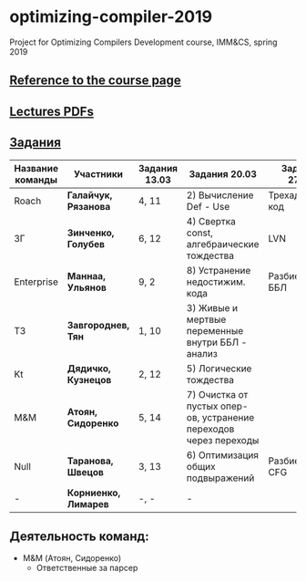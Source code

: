 # optimizing-compiler-2019
Project for Optimizing Compilers Development course, IMM&amp;CS, spring 2019

## [Reference to the course page](https://goo.gl/tLTYmW)

## [Lectures PDFs](https://drive.google.com/drive/folders/127Dj3_lesQxzR_1TgBZtKZEX8gE-nLcQ?usp=sharing)

## [Задания](https://github.com/swissarmytowel/optimizing-compiler-2019/tree/master/%D0%97%D0%B0%D0%B4%D0%B0%D0%BD%D0%B8%D1%8F_%D0%A4%D0%BE%D1%82%D0%BE)


|Название команды|Участники|Задания 13.03|Задания 20.03|Задания 27.03|
|----------------|---------|---------|---------|---------|
|Roach|**Галайчук, Рязанова**|4, 11| 2) Вычисление Def - Use  | Трехадресный код |
|ЗГ|**Зинченко, Голубев**|6, 12| 4) Свертка const, алгебраические тождества | LVN |
|Enterprise|**Маннаа, Ульянов**|9, 2| 8) Устранение недостижим. кода| Разбиение на ББЛ |
|ТЗ|**Завгороднев, Тян**|1, 10| 3) Живые и мертвые переменные внутри ББЛ - анализ | |
|Kt|**Дядичко, Кузнецов**|2, 12| 5) Логические тождества| |
|M&M|**Атоян, Сидоренко**|5, 14| 7) Очистка от пустых опер-ов, устранение переходов через переходы | |
|Null|**Таранова, Швецов**|3, 13| 6) Оптимизация общих подвыражений | Разбиение CFG |
|-|**Корниенко, Лимарев**|-, -| - | |


## Деятельность команд:
- M&M (Атоян, Сидоренко)
  - Ответственные за парсер
